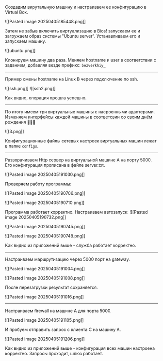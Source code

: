 Создадим вирутальную машину и настраиваем ее конфигурацию в Virtual Box. 

![[Pasted image 20250405185448.png]]

Затем не забыв включить виртуализацию в Bios! запускаем ее и загружаем образ системы "Ubuntu server". Устанавливаем его и запускаем машину.

![[ubuntu.png]]

Клонируем машину два раза. Меняем hostname и user в соответствии с заданием, добавляя везде префикс: `bezverkhiy_`

---
Пример смены hostname на Linux B через подключение по ssh.

![[ssh.png]]
![[ssh2.png]]

Как видно, операция прошла успешно.

---
По итогу имеем три виртуальные машины с насроенными адаптерами. Изменяем интерфейсы каждой машины в соответсвии со своим днём рождения 🥳🥳🥳 

![[3.png]]

Конфигурационные файлы сетевых настроек виртуальных машин лежат в папке `configs`.

---
Разворачиваем Http сервер на виртуальной машине А на порту 5000. Его конфигурация прописана в файле server.txt.

![[Pasted image 20250405191030.png]]

Проверяем работу программы:

![[Pasted image 20250405190706.png]]

![[Pasted image 20250405190710.png]]

Программа работает корректно. Настраиваем автозапуск:
![[Pasted image 20250405190732.png]]

![[Pasted image 20250405190745.png]]

![[Pasted image 20250405190748.png]]

Как видно из приложений выше - служба работает корректно.

---
Настраиваем маршрутизацию через 5000 порт на gateway. 

![[Pasted image 20250405191004.png]]

![[Pasted image 20250405191008.png]]

После перезагрузки результат сохраняется.

![[Pasted image 20250405191016.png]]

---
Настраиваем firewall на машине А для порта 5000.

![[Pasted image 20250405191105.png]]

И пробуем отправить запрос с клиента С на машину А.

![[Pasted image 20250405191206.png]]

Как видно из приложений выше - конфигурация всех машин настроена корректно. Запросы проходит, шлюз работает. 